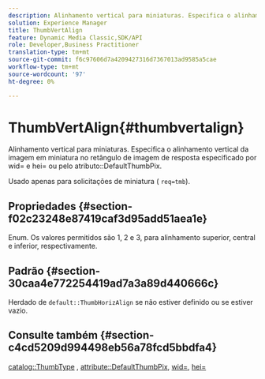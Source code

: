 ```yaml
---
description: Alinhamento vertical para miniaturas. Especifica o alinhamento vertical da imagem em miniatura no retângulo de imagem de resposta especificado por wid= e hei= ou pelo atributo DefaultThumbPix.
solution: Experience Manager
title: ThumbVertAlign
feature: Dynamic Media Classic,SDK/API
role: Developer,Business Practitioner
translation-type: tm+mt
source-git-commit: f6c97606d7a4209427316d7367013ad9585a5cae
workflow-type: tm+mt
source-wordcount: '97'
ht-degree: 0%

---
```



# ThumbVertAlign{#thumbvertalign}

Alinhamento vertical para miniaturas. Especifica o alinhamento vertical da imagem em miniatura no retângulo de imagem de resposta especificado por wid= e hei= ou pelo atributo::DefaultThumbPix.

Usado apenas para solicitações de miniatura ( `req=tmb`).

## Propriedades {#section-f02c23248e87419caf3d95add51aea1e}

Enum. Os valores permitidos são 1, 2 e 3, para alinhamento superior, central e inferior, respectivamente.

## Padrão {#section-30caa4e772254419ad7a3a89d440666c}

Herdado de `default::ThumbHorizAlign` se não estiver definido ou se estiver vazio.

## Consulte também {#section-c4cd5209d994498eb56a78fcd5bbdfa4}

[catalog::ThumbType](/help/aem-is-ir-api/is-api/image-catalog/image-serving-api-ref/c-image-catalog-reference/c-image-svg-data-reference/c-image-data-reference/r-thumbtype-cat.md) ,  [attribute::DefaultThumbPix](../../../../../is-api/image-catalog/image-serving-api-ref/c-image-catalog-reference/c-attributes-reference/r-defaultthumbpix.md#reference-cf52bb74bed2466e8bc8adb0cacd6141),  [wid=](../../../../../is-api/http-ref/image-serving-api-ref/c-http-protocol-reference/c-command-reference/r-is-http-wid.md#reference-bfeadcb67bf4485f851eb21345527e47),  [hei=](../../../../../is-api/http-ref/image-serving-api-ref/c-http-protocol-reference/c-command-reference/r-is-http-hei.md#reference-6d6f556ccc0e4b98a815e8a5c1944a96)
